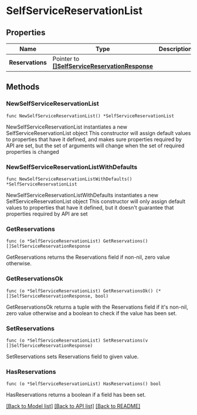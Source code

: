 # SelfServiceReservationList

## Properties

Name | Type | Description | Notes
------------ | ------------- | ------------- | -------------
**Reservations** | Pointer to [**[]SelfServiceReservationResponse**](SelfServiceReservationResponse.md) |  | [optional] 

## Methods

### NewSelfServiceReservationList

`func NewSelfServiceReservationList() *SelfServiceReservationList`

NewSelfServiceReservationList instantiates a new SelfServiceReservationList object
This constructor will assign default values to properties that have it defined,
and makes sure properties required by API are set, but the set of arguments
will change when the set of required properties is changed

### NewSelfServiceReservationListWithDefaults

`func NewSelfServiceReservationListWithDefaults() *SelfServiceReservationList`

NewSelfServiceReservationListWithDefaults instantiates a new SelfServiceReservationList object
This constructor will only assign default values to properties that have it defined,
but it doesn't guarantee that properties required by API are set

### GetReservations

`func (o *SelfServiceReservationList) GetReservations() []SelfServiceReservationResponse`

GetReservations returns the Reservations field if non-nil, zero value otherwise.

### GetReservationsOk

`func (o *SelfServiceReservationList) GetReservationsOk() (*[]SelfServiceReservationResponse, bool)`

GetReservationsOk returns a tuple with the Reservations field if it's non-nil, zero value otherwise
and a boolean to check if the value has been set.

### SetReservations

`func (o *SelfServiceReservationList) SetReservations(v []SelfServiceReservationResponse)`

SetReservations sets Reservations field to given value.

### HasReservations

`func (o *SelfServiceReservationList) HasReservations() bool`

HasReservations returns a boolean if a field has been set.


[[Back to Model list]](../README.md#documentation-for-models) [[Back to API list]](../README.md#documentation-for-api-endpoints) [[Back to README]](../README.md)


